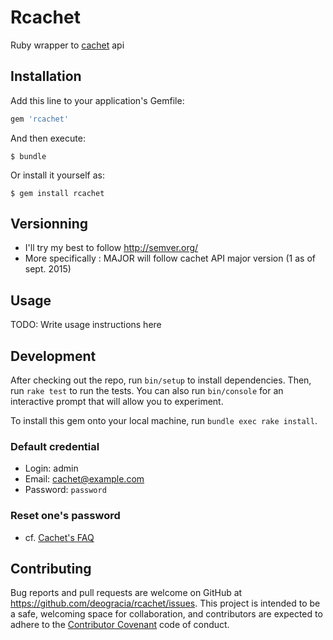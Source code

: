 # Rcachet

Ruby wrapper to [cachet](https://cachethq.io/) api

## Installation

Add this line to your application's Gemfile:

```ruby
gem 'rcachet'
```

And then execute:

    $ bundle

Or install it yourself as:

    $ gem install rcachet

## Versionning
 * I'll try my best to follow http://semver.org/
 * More specifically : MAJOR will follow cachet API major version (1 as of sept. 2015)

## Usage

TODO: Write usage instructions here

## Development

After checking out the repo, run `bin/setup` to install dependencies. Then, run `rake test` to run the tests. You can also run `bin/console` for an interactive prompt that will allow you to experiment.

To install this gem onto your local machine, run `bundle exec rake install`.

### Default credential
 * Login: admin
 * Email: cachet@example.com
 * Password: `password`

### Reset one's password
 * cf. [Cachet's FAQ](https://docs.cachethq.io/docs/frequently-asked-questions#how-do-i-reset-a-forgotten-password)

## Contributing

Bug reports and pull requests are welcome on GitHub at https://github.com/deogracia/rcachet/issues. This project is intended to be a safe, welcoming space for collaboration, and contributors are expected to adhere to the [Contributor Covenant](http://contributor-covenant.org) code of conduct.

